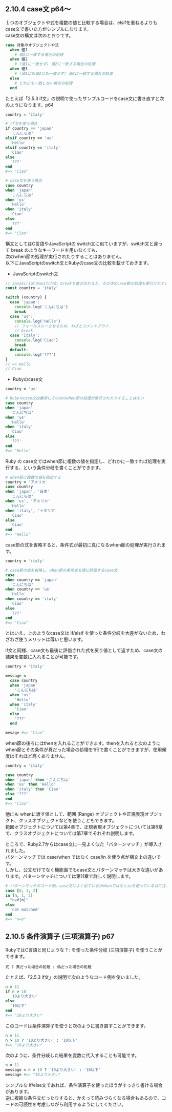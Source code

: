 ## 2.10.4 case文 p64〜

１つのオブジェクトや式を複数の値と比較する場合は、elsifを重ねるよりも case文で書いた方がシンプルになります。<br>
case文の構文は次のとおりです。<br>

```rb:sample.rb
case 対象のオブジェクトや式
  when 値1
    # 値1に一致する場合の処理
  when 値2
    # (値1に一致せず) 値2に一致する場合の処理
  when 値3
    # (値1にも値2にも一致せず) 値3に一致する場合の処理
  else
    # どれにも一致しない場合の処理
  end
```

たとえば「2.5.3 if文」の説明で使ったサンプルコードをcase文に書き直すと次のようになります。p64<br>

```rb:sample.rb
country = 'italy'

# if文を使う場合
if country == 'japan'
  'こんにちは'
elsif country == 'us'
  'Hello'
elsif country == 'italy'
  'Ciao'
else
  '???'
end
#=> "Ciao"

# case文を使う場合
case country
when 'japan'
  'こんにちは'
when 'us'
  'Hello'
when 'italy'
  'Ciao'
else
  '???'
end
#=> "Ciao"
```

構文としてはC言語やJavaScriptの switch文に似ていますが、switch文と違って break のようなキーワードを用いなくても、<br>
次のwhen節の処理が実行されたりすることはありません。<br>
以下にJavaScriptのswitch文とRubyのcase文の比較を載せておきます。<br>

+ JavaScriptのswitch文<br>

```js:sample.js
// JavaScriptのswitch文。breakを書き忘れると、その次のcase節の処理も実行されてしまう（フォールスルー）
const country = 'italy'

switch (country) {
  case 'japan':
    console.log('こんにちは')
    break
  case 'us':
    console.log('Hello')
    // フォールスルーさせるため、わざとコメントアウト
    // break
  case 'italy':
    console.log('Ciao')
    break
  default:
    console.log('???')
}
// => Hello
// Ciao
```

+ Rubyのcase文<br>

```rb:sample.rb
country = 'us'

# Rubyのcase文は勝手にその次のwhen節の処理が実行されたりすることはない
case country
when 'japan'
  'こんにちは'
when 'us'
  'Hello'
when 'italy'
  'Ciao'
else
  '???'
end
#=> "Hello"
```

Ruby の case文ではwhen節に複数の値を指定し、どれかに一致すれば処理を実行する、という条件分岐を書くことができます。<br>

```rb:sample.rb
# when節に複数の値を指定する
country = 'アメリカ'
case country
when 'japan', '日本'
  'こんにちは'
when 'us', 'アメリカ'
  'Hello'
when 'italy', 'イタリア'
  'Ciao'
else
  'Ciao'
end
#=> "Hello"
```

case節の式を省略すると、条件式が最初に真になるwhen節の処理が実行されます。<br>

```rb:sample.rb
country = 'italy'

# case節の式を省略し、when節の条件式を順に評価するcase文
case
when country == 'japan'
  'こんにちは'
when country == 'us'
  'Hello'
when country == 'italy'
  'Ciao'
else
  '???'
end
#=> "Ciao"
```

とはいえ、上のようなcase文は if/elsif を使った条件分岐を大差がないため、わざわざ使うメリットは薄いと思います。<br>

if文と同様、case文も最後に評価された式を戻り値として返すため、case文の結果を変数に入れることが可能です。<br>

```rb:sample.rb
country = 'italy'

message =
  case country
  when 'japan'
    'こんにちは'
  when 'us'
    'Hello'
  when 'italy'
    'Ciao'
  else
    '???'
  end

mesage #=> "Ciao"
```

when節の後ろにはthenを入れることができます。thenを入れると次のようにwhen節とその条件が真だった場合の処理を1行で書くことができますが、使用頻度はそれほど高くありません。<br>

```rb:sample.rb
country = 'italy'

case country
when 'japan' then 'こんにちは'
when 'us' then 'Hello'
when 'italy' then 'Ciao'
else '???'
end
#=> "Ciao"
```

他にも whenに渡す値として、範囲 (Range) オブジェクトや正規表現オブジェクト、クラスオブジェクトなどを使うこともできます。<br>
範囲オブジェクトについては第4章で、正規表現オブジェクトについては第6章で、クラスオブジェクトについては第7章でそれぞれ説明します。<br>

ところで、Ruby2.7からはcase文に一見よく似た「パターンマッチ」が導入されました。<br>
パターンマッチでは case/when ではなく case/in を使う点が構文上の違いです。<br>
しかし、公文だけでなく機能面でもcase文とパターンマッチは大きな違いがあります。パターンマッチについては第11章で詳しく説明します。<br>

```rb:sample.rb
# パターンマッチのコード例。case文によく似ているがwhenではなくinを使っている点に注目。詳しくは第11章を参照
case [0, 1, 2]
in [n, 1, 2]
  "n=#{n}"
else
  'not matched'
end
#=> "n=0"
```

## 2.10.5 条件演算子 (三項演算子) p67

RubyではC言語と同じような ? : を使った条件分岐 (三項演算子) を使うことができます。<br>

`式 ? 真だった場合の処理 : 偽だった場合の処理`<br>

たとえば、「2.5.3 if文」の説明で次のようなコード例を使いました。<br>

```rb:sample.rb
n = 11
if n > 10
  '10より大きい'
else
  '10以下'
end
#=> "10より大きい"
```

このコードは条件演算子を使うと次のように書き直すことができます。<br>

```rb:sample.rb
n = 11
n > 10 ? '10より大きい' : '10以下'
#=> "10より大きい"
```

次のように、条件分岐した結果を変数に代入することも可能です。<br>

```rb:sample.rb
n = 11
message = n > 10 ? '10より大きい' : '10以下'
message #=> "10より大きい"
```

シンプルな if/else文であれば、条件演算子を使ったほうがすっきり書ける場合があります。<br>
逆に複雑な条件文だったりすると、かえって読みづらくなる場合もあるので、コードの可読性を考慮しながら利用するようにしてください。<br>
